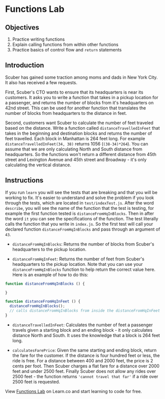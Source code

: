 # Functions Lab

## Objectives
1. Practice writing functions
2. Explain calling functions from within other functions
2. Practice basics of control flow and `return` statements

## Introduction
Scuber has gained some traction among moms and dads in New York City. It also has received a few requests.

First, Scuber's CTO wants to ensure that its headquarters is near its customers. It asks you to write a function that takes in a pickup location for a passenger, and returns the number of blocks from it's headquarters on 42nd street. This can be used for another function that translates the number of blocks from headquarters to the distance in feet.

Second, customers want Scuber to calculate the number of feet traveled based on the distance. Write a function called `distanceTravelledInFeet` that takes in the beginning and destination blocks and returns the number of feet travelled. Each block in Manhattan is 264 feet long. For example `distanceTravelledInFeet(34, 38)` returns 1056 (`(38-34)*264`). You can assume that we are only calculating North and South distance from headquarters. So the functions won't return a different distance from 45th street and Lexington Avenue and 45th street and Broadway - it's only calculating the vertical distance.

## Instructions
If you run `learn` you will see the tests that are breaking and that you will be working to fix. It's easier to understand and solve the problem if you look through the tests, which are located in `test/indexTest.js`. After the word `describe`, you will see the name of the function that the test is testing, for example the first function tested is `distanceFromHqInBlocks`. Then in after the word `it` you can see the specifications of the function. The test literally calls the function that you write in `index.js`. So the first test will call your declared function `distanceFromHqInBlocks` and pass through an argument of `43`.

* `distanceFromHqInBlocks`: Returns the number of blocks from Scuber's headquarters to the pickup location.

* `distanceFromHqInFeet`: Returns the number of feet from Scuber's headquarters to the pickup location. Note that you can use your `distanceFromHqInBlocks` function to help return the correct value here. Here is an example of how to do this:

```js
function distanceFromHqInBlocks () {

}

function distanceFromHqInFeet () {
  distanceFromHqInBlocks();
  // calls distanceFromHqInBlocks from inside the distanceFromHqInFeet function
}
```

* `distanceTravelledInFeet`: Calculates the number of feet a passenger travels given a starting block and an ending block - it only calculates distance North and South. It uses the knowledge that a block is 264 feet long.

* `calculatesFarePrice`: Given the same starting and ending block, return the fare for the customer. If the distance is four hundred feet or less, the ride is free. For a distance between 400 and 2000 feet, the price is 2 cents per foot. Then Scuber charges a flat fare for a distance over 2000 feet and under 2500 feet. Finally Scuber does not allow any rides over 2500 feet - the function returns `'cannot travel that far'` if a ride over 2500 feet is requested.

<p class='util--hide'>View <a href='https://learn.co/lessons/js-basics-functions-lab'>Functions Lab</a> on Learn.co and start learning to code for free.</p>
